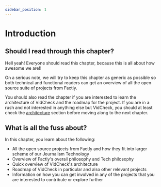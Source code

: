 ```yaml
---
sidebar_position: 1
---
```


# Introduction

## Should I read through this chapter?

Hell yeah! Everyone should read this chapter, because this is all about how awesome we are!!

On a serious note, we will try to keep this chapter as generic as possible so both technical and functional readers can get an overview of all the open source suite of projects from Factly. 

You should also read the chapter if you are interested to learn the architecture of VidCheck and the roadmap for the project. If you are in a rush and not interested in anything else but VidCheck, you should at least check the [architecture](/docs/ecosystem/architecture) section before moving along to the next chapter.

## What is all the fuss about?

In this chapter, you learn about the following:

- All the open source projects from Factly and how they fit into larger scheme of our Journalism Technology
- Overview of Factly's overall philosophy and Tech philosophy
- Quick overview of VidCheck's architecture
- Roadmap of VidCheck in particular and also other relevant projects 
- Information on how you can get involved in any of the projects that you are interested to contribute or explore further
